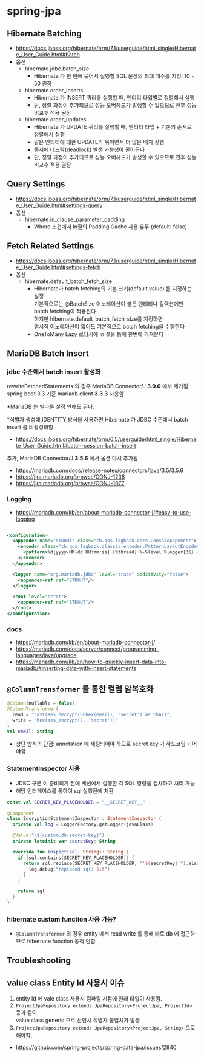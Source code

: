 # spring-jpa

## Hibernate Batching

- https://docs.jboss.org/hibernate/orm/7.1/userguide/html_single/Hibernate_User_Guide.html#batch
- 옵션
  - hibernate.jdbc.batch_size
    - Hibernate 가 한 번에 묶어서 실행할 SQL 문장의 최대 개수를 지정, 10 ~ 50 권장
  - hibernate.order_inserts
    - Hibernate 가 INSERT 쿼리를 실행할 때, 엔티티 타입별로 정렬해서 실행
    - 단, 정렬 과정이 추가되므로 성능 오버헤드가 발생할 수 있으므로 전후 성능 비교후 적용 권장
  - hibernate.order_updates
    - Hibernate 가 UPDATE 쿼리를 실행할 때, 엔티티 타입 + 기본키 순서로 정렬해서 실행
    - 같은 엔티티에 대한 UPDATE가 묶이면서 더 많은 배치 실행
    - 동시에 데드락(deadlock) 발생 가능성이 줄어든다
    - 단, 정렬 과정이 추가되므로 성능 오버헤드가 발생할 수 있으므로 전후 성능 비교후 적용 권장

## Query Settings

- https://docs.jboss.org/hibernate/orm/7.1/userguide/html_single/Hibernate_User_Guide.html#settings-query
- 옵션
  - hibernate.in_clause_parameter_padding
      - Where 조건에서 In절의 Padding Cache 사용 유무 (default: false)

## Fetch Related Settings

- https://docs.jboss.org/hibernate/orm/7.1/userguide/html_single/Hibernate_User_Guide.html#settings-fetch
- 옵션
  - hibernate.default_batch_fetch_size
    - Hibernate가 batch fetching의 기본 크기(default value) 를 지정하는 설정  
      기본적으로는 @BatchSize 어노테이션이 붙은 엔티티나 컬렉션에만 batch fetching이 적용된다  
      하지만 hibernate.default_batch_fetch_size를 지정하면  
      명시적 어노테이션이 없어도 기본적으로 batch fetching을 수행한다  
    - OneToMany Lazy 로딩시에 in 절을 통해 한번에 가져온다

## MariaDB Batch Insert

### jdbc 수준에서 batch insert 활성화

rewriteBatchedStatements 의 경우 MariaDB Connector/J **3.0.0** 에서 제거됨  
spring boot 3.3 기준 mariadb client **3.3.3** 사용함

*MariaDB 는 별다른 설정 안해도 된다.  

*식별자 생성에 IDENTITY 방식을 사용하면 Hibernate 가 JDBC 수준에서 batch insert 를 비활성화함

- https://docs.jboss.org/hibernate/orm/6.5/userguide/html_single/Hibernate_User_Guide.html#batch-session-batch-insert

추가, MariaDB Connector/J **3.5.6** 에서 옵션 다시 추가됨

- https://mariadb.com/docs/release-notes/connectors/java/3.5/3.5.6
- https://jira.mariadb.org/browse/CONJ-1238
- https://jira.mariadb.org/browse/CONJ-1077

### Logging

- https://mariadb.com/kb/en/about-mariadb-connector-j/#easy-to-use-logging

```xml

<configuration>
  <appender name="STDOUT" class="ch.qos.logback.core.ConsoleAppender">
    <encoder class="ch.qos.logback.classic.encoder.PatternLayoutEncoder">
      <pattern>%d{yyyy-MM-dd HH:mm:ss} [%thread] %-5level %logger{36} - %msg%n</pattern>
    </encoder>
  </appender>

  <logger name="org.mariadb.jdbc" level="trace" additivity="false">
    <appender-ref ref="STDOUT"/>
  </logger>

  <root level="error">
    <appender-ref ref="STDOUT"/>
  </root>
</configuration>
```

### docs

- https://mariadb.com/kb/en/about-mariadb-connector-j/
- https://mariadb.com/docs/server/connect/programming-languages/java/upgrade
- https://mariadb.com/kb/en/how-to-quickly-insert-data-into-mariadb/#inserting-data-with-insert-statements

## `@ColumnTransformer` 를 통한 컬럼 암복호화

```kotlin
@Column(nullable = false)
@ColumnTransformer(
  read = "cast(aes_decrypt(unhex(email), 'secret') as char)",
  write = "hex(aes_encrypt(?, 'secret'))"
)
val email: String
```

- 상단 방식의 단점: annotation 에 세팅되어야 하므로 secret key 가 하드코딩 되어야함

### StatementInspector 사용

- JDBC 구문 이 준비되기 전에 세션에서 실행한 각 SQL 명령을 검사하고 처리 가능
- 해당 인터페이스를 통하여 sql 실행전에 치환

```kotlin
const val SECRET_KEY_PLACEHOLDER = "__SECRET_KEY__"

@Component
class EncryptionStatementInspector : StatementInspector {
  private val log = LoggerFactory.getLogger(javaClass)

  @Value("\${custom.db-secret-key}")
  private lateinit var secretKey: String

  override fun inspect(sql: String): String {
    if (sql.contains(SECRET_KEY_PLACEHOLDER)) {
      return sql.replace(SECRET_KEY_PLACEHOLDER, "'${secretKey}'").also {
        log.debug("replaced sql: $it")
      }
    }

    return sql
  }
}
```

### hibernate custom function 사용 가능?

- `@ColumnTransformer` 의 경우 entity 에서 read write 를 통해 바로 db 에 접근하므로 hibernate function 동작 안함

## Troubleshooting

## value class Entity Id 사용시 이슈

1. entity Id 에 vale class 사용시 컴파일 시점에 원래 타입이 사용됨.
2. `ProjectJpaRepository extends JpaRepository<ProjectJpa, ProjectId>` 등과 같이   
    value class generic 으로 선언시 식별자 불일치가 발생
3. `ProjectJpaRepository extends JpaRepository<ProjectJpa, String>` 으로 해야함.

- https://github.com/spring-projects/spring-data-jpa/issues/2840
